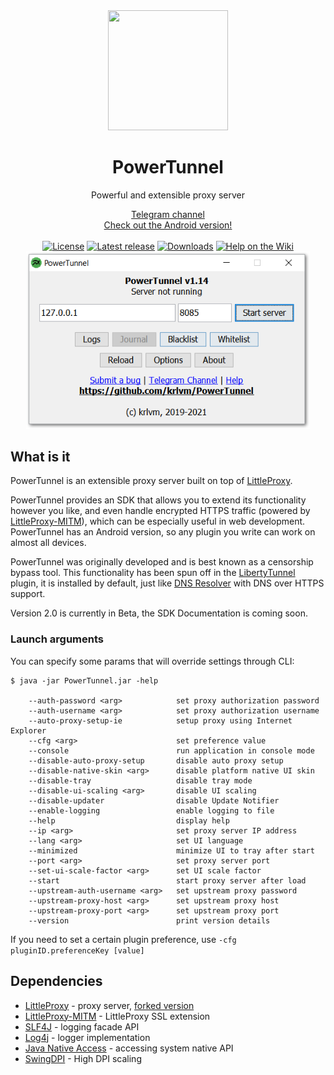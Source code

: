 <div align="center">
<img src="https://raw.githubusercontent.com/krlvm/PowerTunnel/master/.github/images/logo.png" height="192px" width="192px" />
<br><h1>PowerTunnel</h1>
Powerful and extensible proxy server

<a href="https://t.me/powertunnel_dpi">Telegram channel</a>
<br>
<a href="https://github.com/krlvm/PowerTunnel-Android">Check out the Android version!<a/>
<br><br>
<a href="https://github.com/krlvm/PowerTunnel/blob/master/LICENSE"><img src="https://img.shields.io/github/license/krlvm/PowerTunnel?style=flat-square" alt="License"/></a>
<a href="https://github.com/krlvm/PowerTunnel/releases/latest"><img src="https://img.shields.io/github/v/release/krlvm/PowerTunnel?style=flat-square" alt="Latest release"/></a>
<a href="https://github.com/krlvm/PowerTunnel/releases"><img src="https://img.shields.io/github/downloads/krlvm/PowerTunnel/total?style=flat-square" alt="Downloads"/></a>
<a href="https://github.com/krlvm/PowerTunnel/wiki"><img src="https://img.shields.io/badge/help-wiki-yellow?style=flat-square" alt="Help on the Wiki"/></a>
<br>
<img src="https://raw.githubusercontent.com/krlvm/PowerTunnel/master/.github/images/ui.png" alt="PowerTunnel User Interface" style="max-width: 90%; height: auto"/>
</div>

## What is it

PowerTunnel is an extensible proxy server built on top of [LittleProxy](https://github.com/adamfisk/LittleProxy).

PowerTunnel provides an SDK that allows you to extend its functionality however you like, and even handle encrypted HTTPS traffic (powered by [LittleProxy-MITM](https://github.com/ganskef/LittleProxy-mitm)), which can be especially useful in web development. PowerTunnel has an Android version, so any plugin you write can work on almost all devices.


PowerTunnel was originally developed and is best known as a censorship bypass tool. This functionality has been spun off in the [LibertyTunnel](https://github.com/krlvm/LibertyTunnel) plugin, it is installed by default, just like [DNS Resolver](https://github.com/krlvm/PowerTunnel-DNS) with DNS over HTTPS support.

Version 2.0 is currently in Beta, the SDK Documentation is coming soon.

### Launch arguments
You can specify some params that will override settings through CLI:

```
$ java -jar PowerTunnel.jar -help

    --auth-password <arg>            set proxy authorization password
    --auth-username <arg>            set proxy authorization username
    --auto-proxy-setup-ie            setup proxy using Internet Explorer
    --cfg <arg>                      set preference value
    --console                        run application in console mode
    --disable-auto-proxy-setup       disable auto proxy setup
    --disable-native-skin <arg>      disable platform native UI skin
    --disable-tray                   disable tray mode
    --disable-ui-scaling <arg>       disable UI scaling
    --disable-updater                disable Update Notifier
    --enable-logging                 enable logging to file
    --help                           display help
    --ip <arg>                       set proxy server IP address
    --lang <arg>                     set UI language
    --minimized                      minimize UI to tray after start
    --port <arg>                     set proxy server port
    --set-ui-scale-factor <arg>      set UI scale factor
    --start                          start proxy server after load
    --upstream-auth-username <arg>   set upstream proxy password
    --upstream-proxy-host <arg>      set upstream proxy host
    --upstream-proxy-port <arg>      set upstream proxy port
    --version                        print version details
```

If you need to set a certain plugin preference, use `-cfg pluginID.preferenceKey [value]`

## Dependencies
* [LittleProxy](https://github.com/adamfisk/LittleProxy) - proxy server, [forked version](https://github.com/mrog/LittleProxy)
* [LittleProxy-MITM](https://github.com/ganskef/LittleProxy-mitm) - LittleProxy SSL extension
* [SLF4J](http://www.slf4j.org/) - logging facade API
* [Log4j](https://logging.apache.org/log4j/2.x/) - logger implementation
* [Java Native Access](https://github.com/java-native-access/jna) - accessing system native API
* [SwingDPI](https://github.com/krlvm/SwingDPI) - High DPI scaling